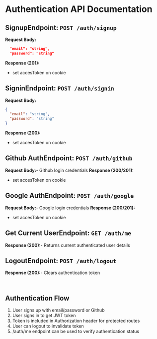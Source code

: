 # Authentication API Documentation
## Signup**Endpoint:** `POST /auth/signup`

**Request Body:**
```json
  "email": "string",
  "password": "string"
```
**Response (201):**
- set accesToken on cookie



## Signin**Endpoint:** `POST /auth/signin`
**Request Body:** 
```json
{
  "email": "string", 
  "password": "string"
}
```
**Response (200):** 
- set accesToken on cookie




## Github Auth**Endpoint:** `POST /auth/github`
**Request Body:**- Github login credentials
**Response (200/201):**
- set accesToken on cookie

## Google Auth**Endpoint:** `POST /auth/google`
**Request Body:**- Google login credentials
**Response (200/201):**
- set accesToken on cookie


## Get Current User**Endpoint:** `GET /auth/me`
**Response (200):**- Returns current authenticated user details


## Logout**Endpoint:** `POST /auth/logout`
**Response (200):**- Clears authentication token








&nbsp;&nbsp;&nbsp;
&nbsp;&nbsp;&nbsp;
&nbsp;&nbsp;&nbsp;



## Authentication Flow
1. User signs up with email/password or Github
2. User signs in to get JWT token
3. Token is included in Authorization header for protected routes
3. User can logout to invalidate token
4. /auth/me endpoint can be used to verify authentication status








